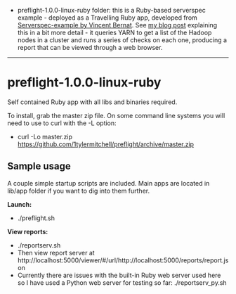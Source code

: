   * preflight-1.0.0-linux-ruby folder: this is a Ruby-based serverspec example - deployed as a Travelling Ruby app, developed from [ Serverspec-example by Vincent Bernat](https://github.com/vincentbernat/serverspec-example).  See [my blog post](http://www.makedatauseful.com/serverspec-checks-settings-on-a-hadoop-cluster/) explaining this in a bit more detail - it queries YARN to get a list of the Hadoop nodes in a cluster and runs a series of checks on each one, producing a report that can be viewed through a web browser.
  
----------
# preflight-1.0.0-linux-ruby
Self contained Ruby app with all libs and binaries required.

To install, grab the master zip file.  On some command line systems you will need to use to curl with the -L option:

 * curl -Lo master.zip https://github.com/1tylermitchell/preflight/archive/master.zip
  
## Sample usage ##
A couple simple startup scripts are included.  Main apps are located in lib/app folder if you want to dig into them further.

**Launch:**

  * ./preflight.sh
  
**View reports:**

  * ./reportserv.sh
  * Then view report server at http://localhost:5000/viewer/#/url/http://localhost:5000/reports/report.json 
  * Currently there are issues with the built-in Ruby web server used here so I have used a Python web server for testing so far: ./reportserv_py.sh

